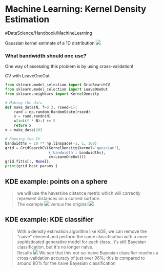 # Machine Learning: Kernel Density Estimation
#DataScience/Handbook/MachineLearning

Gaussian kernel estimate of a 1D distribution
![](Machine%20Learning%20Kernel%20Density%Estimation/99E96D83-215B-4DE0-B489-84E23C4701B3.png)

### What bandwidth should one use?
One way of assessing this problem is by using cross-validation!


CV with LeaveOneOut
```python
from sklearn.model_selection import GridSearchCV
from sklearn.model_selection import LeaveOneOut
from sklearn.neighbors import KernelDensity

# Making the data
def make_data(N, f=0.3, rseed=1):
    rand = np.random.RandomState(rseed)
    x = rand.randn(N)
    x[int(f * N):] += 5
    return x
x = make_data(20)

# Running the CV
bandwidths = 10 ** np.linspace(-1, 1, 100)
grid = GridSearchCV(KernelDensity(kernel='gaussian'),
                    {'bandwidth': bandwidths},
                    cv=LeaveOneOut())
grid.fit(x[:, None]);
print(grid.best_params_)
```


## KDE example: points on a sphere
> we will use the haversine distance metric which will correctly represent distances on a curved surface.   
The example
![](Machine%20Learning%20Kernel%20Density%Estimation/6A325DFD-D0B4-48B2-B467-83FBF1FEB2FC.png) versus the original ![](Machine%20Learning%20Kernel%20Density%Estimation/C9BB5C12-A0F9-4A3E-9AF6-4F6D8EE4CDDD.png)


## KDE example: KDE classifier
> With a density estimation algorithm like KDE, we can remove the "naive" element and perform the same classification with a more sophisticated generative model for each class. It's still Bayesian classification, but it's no longer naive.  
Results
![](Machine%20Learning%20Kernel%20Density%Estimation/D9B33FE6-7939-4FB2-86DE-0C0E070ADF7B.png)
> We see that this not-so-naive Bayesian classifier reaches a cross-validation accuracy of just over 96%; this is compared to around 80% for the naive Bayesian classification  
